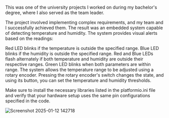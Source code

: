 This was one of the university projects I worked on during my bachelor's degree, where I also served as the team leader.

The project involved implementing complex requirements, and my team and I successfully achieved them. The result was an embedded system capable of detecting temperature and humidity. The system provides visual alerts based on the readings:

Red LED blinks if the temperature is outside the specified range.
Blue LED blinks if the humidity is outside the specified range.
Red and Blue LEDs flash alternately if both temperature and humidity are outside their respective ranges.
Green LED blinks when both parameters are within range.
The system allows the temperature range to be adjusted using a rotary encoder. Pressing the rotary encoder's switch changes the state, and using its button, you can set the temperature and humidity thresholds.

Make sure to install the necessary libraries listed in the platformio.ini file and verify that your hardware setup uses the same pin configurations specified in the code.


![Screenshot 2025-01-12 142718](https://github.com/user-attachments/assets/e47c2c2f-4879-4685-91e3-abbf290a083e)
